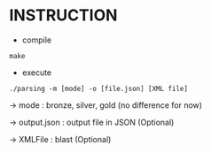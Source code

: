 # INSTRUCTION

- compile 
``` 
make 
```

- execute
``` 
./parsing -m [mode] -o [file.json] [XML file]
```
-> mode : bronze, silver, gold (no difference for now)

-> output.json : output file in JSON (Optional)

-> XMLFile : blast (Optional)
